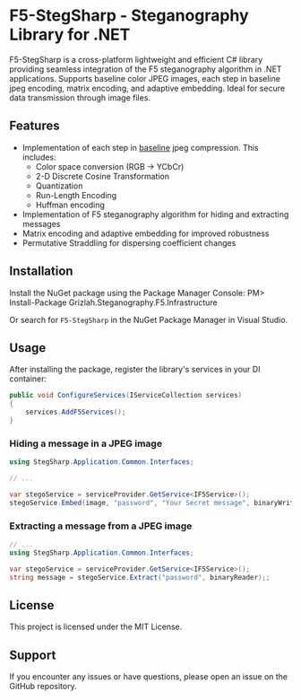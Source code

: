 # F5-StegSharp - Steganography Library for .NET

F5-StegSharp is a cross-platform lightweight and efficient C# library providing seamless integration of the F5 steganography algorithm in .NET applications. Supports baseline color JPEG images, each step in baseline jpeg encoding,  matrix encoding, and adaptive embedding. Ideal for secure data transmission through image files. 

## Features

- Implementation of each step in [baseline](https://medium.com/hd-pro/jpeg-formats-progressive-vs-baseline-73b3938c2339) jpeg compression. This includes:
    - Color space conversion (RGB -> YCbCr)
    - 2-D Discrete Cosine Transformation
    - Quantization
    - Run-Length Encoding
    - Huffman encoding
- Implementation of F5 steganography algorithm for hiding and extracting messages
- Matrix encoding and adaptive embedding for improved robustness
- Permutative Straddling for dispersing coefficient changes

## Installation

Install the NuGet package using the Package Manager Console:
PM> Install-Package Grizlah.Steganography.F5.Infrastructure

Or search for `F5-StegSharp` in the NuGet Package Manager in Visual Studio.

## Usage

After installing the package, register the library's services in your DI container:

```cs
public void ConfigureServices(IServiceCollection services)
{
    services.AddF5Services();
}
```

### Hiding a message in a JPEG image

```cs
using StegSharp.Application.Common.Interfaces;

// ...

var stegoService = serviceProvider.GetService<IF5Service>();
stegoService.Embed(image, "password", "Your Secret message", binaryWriter);;
```
### Extracting a message from a JPEG image

```cs
// ...
using StegSharp.Application.Common.Interfaces;

var stegoService = serviceProvider.GetService<IF5Service>();
string message = stegoService.Extract("password", binaryReader);;

```


## License
This project is licensed under the MIT License.


## Support
If you encounter any issues or have questions, please open an issue on the GitHub repository.




